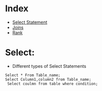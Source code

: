 # Index
- [Select Statement](#Select)
- [Joins](#joins)
- [Rank](#Rank-in-SQL)



# Select:
- Different types of Select Statements
```
Select * From Table_name;
Select Column1,column2 from Table_name;
 Select coulmn from table where condition;
 ```
